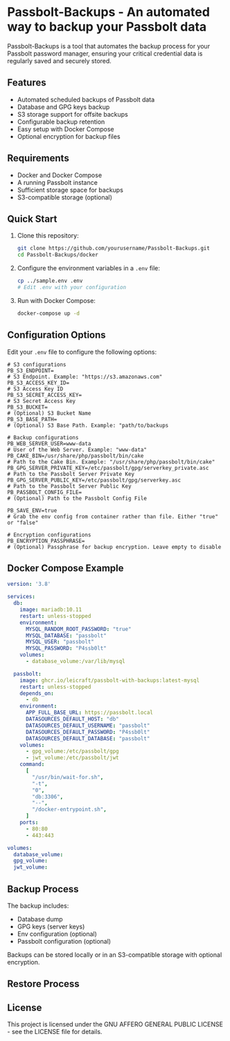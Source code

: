 # Passbolt-Backups - An automated way to backup your Passbolt data

Passbolt-Backups is a tool that automates the backup process for your Passbolt password manager, ensuring your critical credential data is regularly saved and securely stored.

## Features

- Automated scheduled backups of Passbolt data
- Database and GPG keys backup
- S3 storage support for offsite backups
- Configurable backup retention
- Easy setup with Docker Compose
- Optional encryption for backup files

## Requirements

- Docker and Docker Compose
- A running Passbolt instance
- Sufficient storage space for backups
- S3-compatible storage (optional)

## Quick Start

1. Clone this repository:
    ```bash
    git clone https://github.com/yourusername/Passbolt-Backups.git
    cd Passbolt-Backups/docker
    ```

2. Configure the environment variables in a `.env` file:
    ```bash
    cp ../sample.env .env
    # Edit .env with your configuration
    ```

3. Run with Docker Compose:
    ```bash
    docker-compose up -d
    ```

## Configuration Options

Edit your `.env` file to configure the following options:

```
# S3 configurations
PB_S3_ENDPOINT=                                                        # S3 Endpoint. Example: "https://s3.amazonaws.com"
PB_S3_ACCESS_KEY_ID=                                                   # S3 Access Key ID
PB_S3_SECRET_ACCESS_KEY=                                               # S3 Secret Access Key
PB_S3_BUCKET=                                                          # (Optional) S3 Bucket Name
PB_S3_BASE_PATH=                                                       # (Optional) S3 Base Path. Example: "path/to/backups

# Backup configurations
PB_WEB_SERVER_USER=www-data                                            # User of the Web Server. Example: "www-data"
PB_CAKE_BIN=/usr/share/php/passbolt/bin/cake                           # Path to the Cake Bin. Example: "/usr/share/php/passbolt/bin/cake"
PB_GPG_SERVER_PRIVATE_KEY=/etc/passbolt/gpg/serverkey_private.asc      # Path to the Passbolt Server Private Key
PB_GPG_SERVER_PUBLIC_KEY=/etc/passbolt/gpg/serverkey.asc               # Path to the Passbolt Server Public Key
PB_PASSBOLT_CONFIG_FILE=                                               # (Optional) Path to the Passbolt Config File

PB_SAVE_ENV=true                                                      # Grab the env config from container rather than file. Either "true" or "false"

# Encryption configurations
PB_ENCRYPTION_PASSPHRASE=                                              # (Optional) Passphrase for backup encryption. Leave empty to disable
```

## Docker Compose Example

```yaml
version: '3.8'

services:
  db:
    image: mariadb:10.11
    restart: unless-stopped
    environment:
      MYSQL_RANDOM_ROOT_PASSWORD: "true"
      MYSQL_DATABASE: "passbolt"
      MYSQL_USER: "passbolt"
      MYSQL_PASSWORD: "P4ssb0lt"
    volumes:
      - database_volume:/var/lib/mysql

  passbolt:
    image: ghcr.io/leicraft/passbolt-with-backups:latest-mysql
    restart: unless-stopped
    depends_on:
      - db
    environment:
      APP_FULL_BASE_URL: https://passbolt.local
      DATASOURCES_DEFAULT_HOST: "db"
      DATASOURCES_DEFAULT_USERNAME: "passbolt"
      DATASOURCES_DEFAULT_PASSWORD: "P4ssb0lt"
      DATASOURCES_DEFAULT_DATABASE: "passbolt"
    volumes:
      - gpg_volume:/etc/passbolt/gpg
      - jwt_volume:/etc/passbolt/jwt
    command:
      [
        "/usr/bin/wait-for.sh",
        "-t",
        "0",
        "db:3306",
        "--",
        "/docker-entrypoint.sh",
      ]
    ports:
      - 80:80
      - 443:443

volumes:
  database_volume:
  gpg_volume:
  jwt_volume:
```

## Backup Process

The backup includes:
- Database dump
- GPG keys (server keys)
- Env configuration (optional)
- Passbolt configuration (optional)

Backups can be stored locally or in an S3-compatible storage with optional encryption.

## Restore Process



## License

This project is licensed under the GNU AFFERO GENERAL PUBLIC LICENSE - see the LICENSE file for details.
